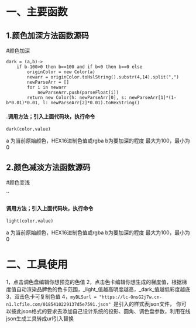 # 一、主要函数

## 1.颜色加深方法函数源码

#颜色加深

```
dark = (a,b)->
	if b-100>0 then b==100 and if b<0 then b==0 else
		originColor = new Color(a)
		newarr = originColor.toHslString().substr(4,14).split(",")
		newParseArr = []
		for i in newarr
			newParseArr.push(parseFloat(i))
		return new Color(h: newParseArr[0], s: newParseArr[1]*(1-b*0.01)*0.01, l: newParseArr[2]*0.01).toHexString()
```

#### .调用方法；引入上面代码块，执行命令

`dark(color,value)`

a 为当前原始颜色，HEX16进制色值或rgba
b为要加深的程度  最大为100，最小为0


## 2.颜色减淡方法函数源码

#颜色变浅

``


#### 调用方法；引入上面代码块，执行命令

`light(color,value)`

a 为当前原始颜色，HEX16进制色值或rgba
b为要加深的程度  最大为100，最小为0



# 二、工具使用

1，点击调色盘编辑你想预览的色值
2，点击色卡编辑你想生成的梯度值，根据梯度值自动渲染品牌色的色卡范围，_light_值越高明度越高，_dark_值越低彩度越底
3，双击色卡可复制色值
4，`myDLSurl = "https://lc-OnsG2j7w.cn-n1.lcfile.com/0185410229137d5e7591.json" `是引入的样式表json文件，
你可以按此json格式的要求去添加自己设计系统的投影、圆角、调色盘参数，利用在线json生成工具转成url引入替换
